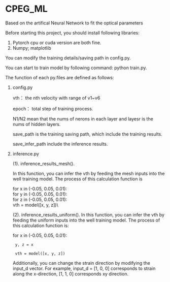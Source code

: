 # CPEG_ML
Based on the artifical Neural Network to fit the optical parameters

Before starting this project, you should install following libraries: 

1. Pytorch cpu or cuda version are both fine.
2. Numpy; matplotlib

You can modify the training details/saving path in config.py. 

You can start to train model by following command: python train.py. 

The function of each py.files are defined as follows: 

1. config.py
   
   vth： the nth velocity with range of v1~v6
   
   epoch： total step of training process.
     
   N1/N2 mean that the nums of nerons in each layer and layesr is the nums of hidden layers.
   
   save_path is the training saving path, which include the training results.
   
   save_infer_path include the inference results.

3. inference.py
   
   (1). inference_results_mesh().
   
   In this function, you can infer the vth by feeding the mesh inputs into the well training model. The process of this calculation function is
   
      for x in (-0.05, 0.05, 0.01):\
        for y in (-0.05, 0.05, 0.01):\
             for z in (-0.05, 0.05, 0.01):\
                 vth = model([x, y, z])\
   
   (2). inference_results_uniform().
   In this function, you can infer the vth by feeding the uniform inputs into the well training model. 
   The process of this calculation function is:

   for x in (-0.05, 0.05, 0.01):

        y, z = x

        vth = model([x, y, z])
   
   Additionally, you can change the strain direction by modifying the input_d vector. For example, input_d = [1, 0, 0] corresponds to strain along the x-direction, [1, 1, 0] corresponds xy direction.

   
